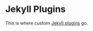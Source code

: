 # Jekyll Plugins

This is where custom [Jekyll plugins](https://github.com/mojombo/jekyll/wiki/Plugins) go.
